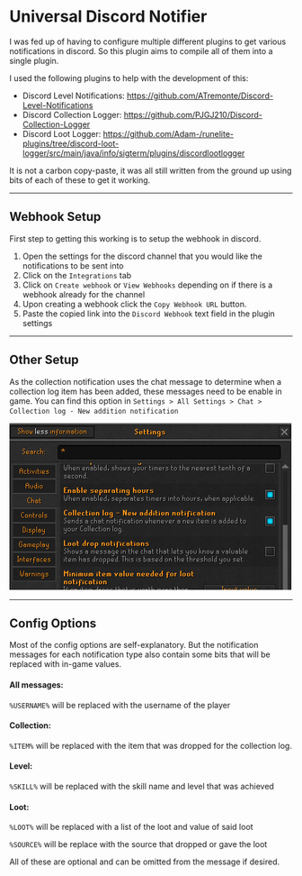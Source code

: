 # Universal Discord Notifier
I was fed up of having to configure multiple different plugins to get various notifications in discord. So this plugin
aims to compile all of them into a single plugin.

I used the following plugins to help with the development of this:
- Discord Level Notifications: https://github.com/ATremonte/Discord-Level-Notifications
- Discord Collection Logger: https://github.com/PJGJ210/Discord-Collection-Logger
- Discord Loot Logger: https://github.com/Adam-/runelite-plugins/tree/discord-loot-logger/src/main/java/info/sigterm/plugins/discordlootlogger

It is not a carbon copy-paste, it was all still written from the ground up using bits of each of these to get it working.

---
## Webhook Setup

First step to getting this working is to setup the webhook in discord.

1. Open the settings for the discord channel that you would like the notifications to be sent into
2. Click on the `Integrations` tab
3. Click on `Create webhook` or `View Webhooks` depending on if there is a webhook already for the channel
4. Upon creating a webhook click the `Copy Webhook URL` button.
5. Paste the copied link into the `Discord Webhook` text field in the plugin settings

---
## Other Setup

As the collection notification uses the chat message to determine when a collection log item has been added, these messages
need to be enable in game. You can find this option in `Settings > All Settings > Chat > Collection log - New addition notification`

![img.png](img.png)

---
## Config Options
Most of the config options are self-explanatory. But the notification messages for each notification type also
contain some bits that will be replaced with in-game values.

#### All messages:
`%USERNAME%` will be replaced with the username of the player

#### Collection:
`%ITEM%` will be replaced with the item that was dropped for the collection log.

#### Level:
`%SKILL%` will be replaced with the skill name and level that was achieved

#### Loot:
`%LOOT%` will be replaced with a list of the loot and value of said loot

`%SOURCE%` will be replace with the source that dropped or gave the loot

All of these are optional and can be omitted from the message if desired.